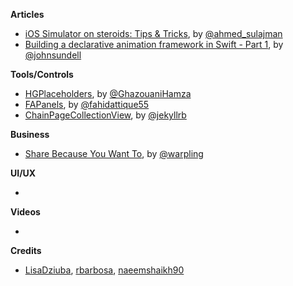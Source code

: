 
**Articles**

* [iOS Simulator on steroids: Tips & Tricks](https://medium.com/flawless-app-stories/simulator-on-steroids-c12774ca6b), by [@ahmed_sulajman](https://twitter.com/ahmed_sulajman)
* [Building a declarative animation framework in Swift - Part 1](https://www.swiftbysundell.com/posts/building-a-declarative-animation-framework-in-swift-part-1), by [@johnsundell](https://twitter.com/johnsundell)


**Tools/Controls**

* [HGPlaceholders](https://github.com/HamzaGhazouani/HGPlaceholders), by [@GhazouaniHamza](https://twitter.com/GhazouaniHamza)
* [FAPanels](https://github.com/fahidattique55/FAPanels), by [@fahidattique55](https://twitter.com/fahidattique55)
* [ChainPageCollectionView](https://github.com/jindulys/ChainPageCollectionView), by [@jekyllrb](https://www.twitter.com/jekyllrb)

**Business**

* [Share Because You Want To](https://medium.com/mobile-growth/share-because-you-want-to-c366beeea88c), by [@warpling](https://twitter.com/warpling)

**UI/UX**

*

**Videos**

*

**Credits**

* [LisaDziuba](https://github.com/lisadziuba), [rbarbosa](https://github.com/rbarbosa), [naeemshaikh90](https://github.com/naeemshaikh90)

